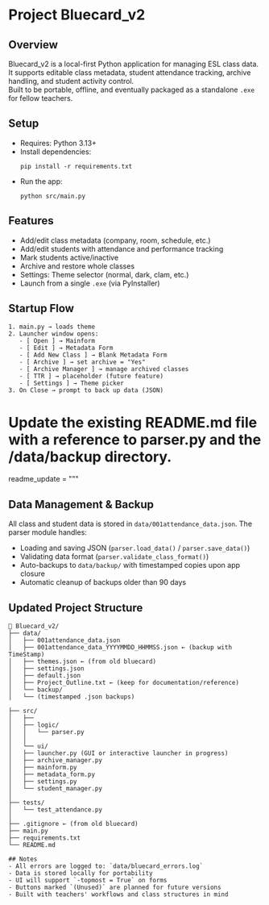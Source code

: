 
# Project Bluecard_v2

## Overview
Bluecard_v2 is a local-first Python application for managing ESL class data.  
It supports editable class metadata, student attendance tracking, archive handling, and student activity control.  
Built to be portable, offline, and eventually packaged as a standalone `.exe` for fellow teachers.

## Setup
- Requires: Python 3.13+
- Install dependencies:
  ```
  pip install -r requirements.txt
  ```
- Run the app:
  ```
  python src/main.py
  ```

## Features
- Add/edit class metadata (company, room, schedule, etc.)
- Add/edit students with attendance and performance tracking
- Mark students active/inactive
- Archive and restore whole classes
- Settings: Theme selector (normal, dark, clam, etc.)
- Launch from a single `.exe` (via PyInstaller)

## Startup Flow
```text
1. main.py → loads theme
2. Launcher window opens:
   - [ Open ] → Mainform
   - [ Edit ] → Metadata Form
   - [ Add New Class ] → Blank Metadata Form
   - [ Archive ] → set archive = "Yes"
   - [ Archive Manager ] → manage archived classes
   - [ TTR ] → placeholder (future feature)
   - [ Settings ] → Theme picker
3. On Close → prompt to back up data (JSON)
```

# Update the existing README.md file with a reference to parser.py and the /data/backup directory.

readme_update = """
## Data Management & Backup

All class and student data is stored in `data/001attendance_data.json`. The parser module handles:
- Loading and saving JSON (`parser.load_data()` / `parser.save_data()`)
- Validating data format (`parser.validate_class_format()`)
- Auto-backups to `data/backup/` with timestamped copies upon app closure
- Automatic cleanup of backups older than 90 days

## Updated Project Structure
```plaintext
📁 Bluecard_v2/
├── data/
│   ├── 001attendance_data.json
│   ├── 001attendance_data_YYYYMMDD_HHMMSS.json ← (backup with TimeStamp)
│   ├── themes.json ← (from old bluecard)
│   ├── settings.json
│   ├── default.json
│   ├── Project_Outline.txt ← (keep for documentation/reference)
│   └── backup/
│   └── (timestamped .json backups)

├── src/
│   ├── 
│   ├── logic/
│   │   └── parser.py
│   │   
│   └── ui/
│   ├── launcher.py (GUI or interactive launcher in progress)
│   ├── archive_manager.py
│   ├── mainform.py
│   ├── metadata_form.py
│   ├── settings.py
│   └── student_manager.py
│
├── tests/
│   └── test_attendance.py
│
├── .gitignore ← (from old bluecard)
├── main.py
├── requirements.txt
└── README.md 

## Notes
- All errors are logged to: `data/bluecard_errors.log`
- Data is stored locally for portability
- UI will support `-topmost = True` on forms
- Buttons marked `(Unused)` are planned for future versions
- Built with teachers' workflows and class structures in mind
